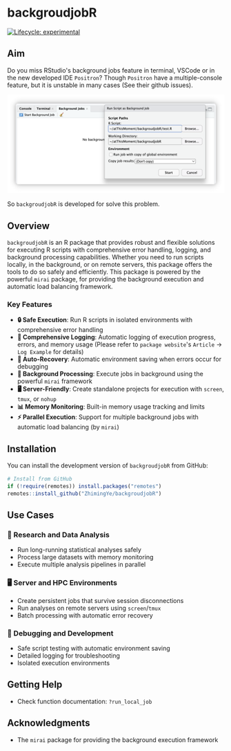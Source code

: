 # backgroudjobR

<!-- badges: start -->

[![Lifecycle: experimental](https://img.shields.io/badge/lifecycle-experimental-orange.svg)](https://lifecycle.r-lib.org/articles/stages.html#experimental)

<!-- badges: end -->

## Aim

Do you miss RStudio's background jobs feature in terminal, VSCode or in the new developed IDE `Positron`? Though `Positron` have a multiple-console feature, but it is unstable in many cases (See their github issues).

![](man/figures/bgjob.png)

So `backgroudjobR` is developed for solve this problem.

## Overview

`backgroudjobR` is an R package that provides robust and flexible solutions for executing R scripts with comprehensive error handling, logging, and background processing capabilities. Whether you need to run scripts locally, in the background, or on remote servers, this package offers the tools to do so safely and efficiently. This package is powered by the powerful `mirai` package, for providing the background execution and automatic load balancing framework.

### Key Features

-   **🔒 Safe Execution**: Run R scripts in isolated environments with comprehensive error handling
-   **📝 Comprehensive Logging**: Automatic logging of execution progress, errors, and memory usage (Please refer to `package website`'s `Article` -\> `Log Example` for details)
-   **💾 Auto-Recovery**: Automatic environment saving when errors occur for debugging
-   **🚀 Background Processing**: Execute jobs in background using the powerful `mirai` framework
-   **🖥️ Server-Friendly**: Create standalone projects for execution with `screen`, `tmux`, or `nohup`
-   **📊 Memory Monitoring**: Built-in memory usage tracking and limits
-   **⚡ Parallel Execution**: Support for multiple background jobs with automatic load balancing (by `mirai`)

## Installation

You can install the development version of `backgroudjobR` from GitHub:

``` r
# Install from GitHub
if (!require(remotes)) install.packages("remotes")
remotes::install_github("ZhimingYe/backgroudjobR")
```

## Use Cases

### 🔬 Research and Data Analysis

-   Run long-running statistical analyses safely
-   Process large datasets with memory monitoring
-   Execute multiple analysis pipelines in parallel

### 🖥️ Server and HPC Environments

-   Create persistent jobs that survive session disconnections
-   Run analyses on remote servers using `screen`/`tmux`
-   Batch processing with automatic error recovery

### 🐛 Debugging and Development

-   Safe script testing with automatic environment saving
-   Detailed logging for troubleshooting
-   Isolated execution environments

## Getting Help

-   Check function documentation: `?run_local_job`

## Acknowledgments

-   The `mirai` package for providing the background execution framework
